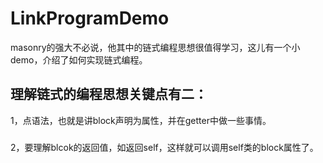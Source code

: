 # LinkProgramDemo
masonry的强大不必说，他其中的链式编程思想很值得学习，这儿有一个小demo，介绍了如何实现链式编程。
##
理解链式的编程思想关键点有二：
--
1，点语法，也就是讲block声明为属性，并在getter中做一些事情。
###
2，要理解blcok的返回值，如返回self，这样就可以调用self类的block属性了。
###
